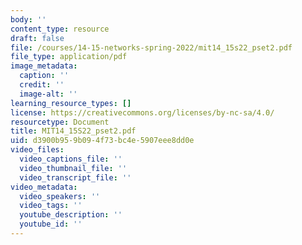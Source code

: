 ```yaml
---
body: ''
content_type: resource
draft: false
file: /courses/14-15-networks-spring-2022/mit14_15s22_pset2.pdf
file_type: application/pdf
image_metadata:
  caption: ''
  credit: ''
  image-alt: ''
learning_resource_types: []
license: https://creativecommons.org/licenses/by-nc-sa/4.0/
resourcetype: Document
title: MIT14_15S22_pset2.pdf
uid: d3900b95-9b09-4f73-bc4e-5907eee8dd0e
video_files:
  video_captions_file: ''
  video_thumbnail_file: ''
  video_transcript_file: ''
video_metadata:
  video_speakers: ''
  video_tags: ''
  youtube_description: ''
  youtube_id: ''
---
```

